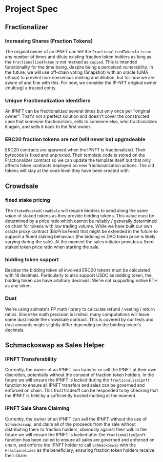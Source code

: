 # Project Spec

## Fractionalizer

### Increasing Shares (Fraction Tokens)

The original owner of an IPNFT can tell the `FractionalizedToken` to `issue` any number of times and dilute existing fraction token holders as long as the `FractionalizedToken` is not marked as `capped`. This is intended functionality for the time being, despite being a perceived vulnerability. In the future, we will use off-chain voting (Snapshot) with an oracle (UMA oSnap) to prevent non-consensus minting and dilution, but for now we are aware of and fine with this. For now, we consider the IP-NFT original owner (multisig) a trusted entity.

### Unique Fractionalization identifiers

An IPNFT can be fractionalized several times but only once per "original owner". That's not a perfect solution and doesn't cover the constructed case that someone fractionalizes, sells to someone else, who fractionalizes it again, and sells it back to the first owner.

### ERC20 fraction tokens are not (will never be) upgradeable

ERC20 contracts are spawned when the IPNFT is fractionalized. Their bytecode is fixed and unproxied. Their template code is stored on the Fractionalizer contract so we can update the template itself but that only affects token contracts deployed on new fractionalization actions. The old tokens will stay at the code level they have been created with.

## Crowdsale

### fixed stake pricing

The `StakedVestedCrowdSale` will require bidders to send along the same _value_ of staked tokens as they provide bidding tokens. This value must be determined by a price ratio which cannot be reliably / generally determined on chain for tokens with low trading volume. While we have built our own oracle proxy contract (BioPriceFeed) that might be extended in the future to support a fluent staking behaviour (the bidding vs DAO token price is likely varying during the sale). At the moment the sales initiator provides a fixed staked token price ratio when starting the sale.

### bidding token support

Besides the bidding token all involved ERC20 tokens must be calculated with 18 decimals. Particularly to also support USDC as bidding token, the bidding token can have arbitrary decimals. We're not supporting native ETH as any token.

### Dust

We're using solmate's FP math library to calculate refund / vesting / return ratios. Since the math precision is limited, many computations will leave some dust inside the crowdsale contract. This is covered by our tests and dust amounts might slightly differ depending on the bidding token's decimals.

## Schmackoswap as Sales Helper

### IPNFT Transferability

Currently, the owner of an IPNFT can transfer or sell the IPNFT at their own discretion, potentially without the consent of fraction token holders. In the future we will ensure the IPNFT is locked during the `fractionalizeIpnft` function to ensure all IPNFT transfers and sales can be governed and enforced on chain. This trust tradeoff can be responded to by checking that the IPNFT is held by a sufficiently trusted multisig at the moment.

### IPNFT Sale Share Claiming

Currently, the owner of an IPNFT can sell the IPNFT without the use of `Schmackoswap`, and claim all of the proceeds from the sale without distributing them to fraction holders, obviously against their will. In the future we will ensure the IPNFT is locked after the `fractionalizeIpnft` function has been called to ensure all sales are governed and enforced on chain, and enforce the IPNFT holder to call `Schmackoswap` with the `Fractionalizer` as the beneficiary, ensuring fraction token holders receive their share.
